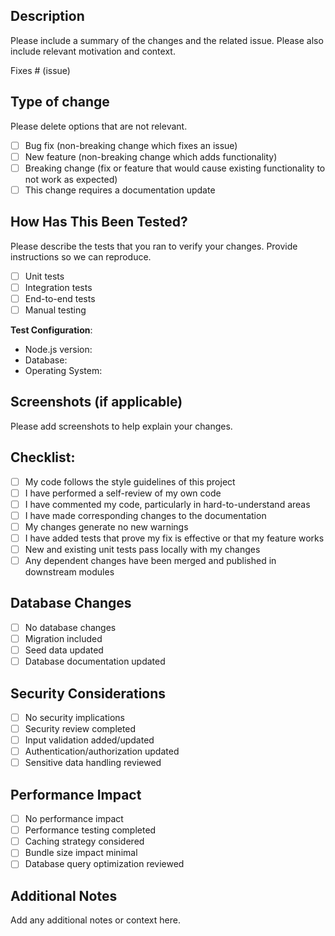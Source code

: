 ## Description

Please include a summary of the changes and the related issue. Please also include relevant motivation and context.

Fixes # (issue)

## Type of change

Please delete options that are not relevant.

- [ ] Bug fix (non-breaking change which fixes an issue)
- [ ] New feature (non-breaking change which adds functionality)
- [ ] Breaking change (fix or feature that would cause existing functionality to not work as expected)
- [ ] This change requires a documentation update

## How Has This Been Tested?

Please describe the tests that you ran to verify your changes. Provide instructions so we can reproduce.

- [ ] Unit tests
- [ ] Integration tests
- [ ] End-to-end tests
- [ ] Manual testing

**Test Configuration**:
* Node.js version:
* Database: 
* Operating System:

## Screenshots (if applicable)

Please add screenshots to help explain your changes.

## Checklist:

- [ ] My code follows the style guidelines of this project
- [ ] I have performed a self-review of my own code
- [ ] I have commented my code, particularly in hard-to-understand areas
- [ ] I have made corresponding changes to the documentation
- [ ] My changes generate no new warnings
- [ ] I have added tests that prove my fix is effective or that my feature works
- [ ] New and existing unit tests pass locally with my changes
- [ ] Any dependent changes have been merged and published in downstream modules

## Database Changes

- [ ] No database changes
- [ ] Migration included
- [ ] Seed data updated
- [ ] Database documentation updated

## Security Considerations

- [ ] No security implications
- [ ] Security review completed
- [ ] Input validation added/updated
- [ ] Authentication/authorization updated
- [ ] Sensitive data handling reviewed

## Performance Impact

- [ ] No performance impact
- [ ] Performance testing completed
- [ ] Caching strategy considered
- [ ] Bundle size impact minimal
- [ ] Database query optimization reviewed

## Additional Notes

Add any additional notes or context here.